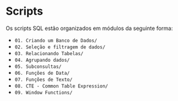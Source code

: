 # Scripts

Os scripts SQL estão organizados em módulos da seguinte forma:

- `01. Criando um Banco de Dados/`
- `02. Seleção e filtragem de dados/`
- `03. Relacionando Tabelas/`
- `04. Agrupando dados/`
- `05. Subconsultas/`
- `06. Funções de Data/`
- `07. Funções de Texto/`
- `08. CTE - Common Table Expression/`
- `09. Window Functions/`
